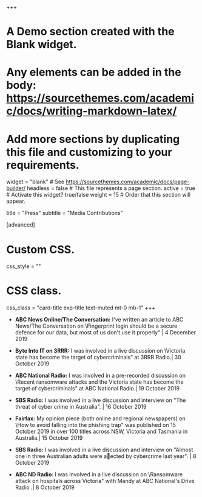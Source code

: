 +++
# A Demo section created with the Blank widget.
# Any elements can be added in the body: https://sourcethemes.com/academic/docs/writing-markdown-latex/
# Add more sections by duplicating this file and customizing to your requirements.

widget = "blank"  # See https://sourcethemes.com/academic/docs/page-builder/
headless = false  # This file represents a page section.
active = true  # Activate this widget? true/false
weight = 15  # Order that this section will appear.

title = "Press"
subtitle = "Media Contributions"

[advanced]
 # Custom CSS. 
 css_style = ""
 
 # CSS class.
 css_class = "card-title exp-title text-muted mt-0 mb-1"
+++


* **ABC News Online/The Conversation:** I've written an article to ABC News/The
Conversation on \Fingerprint login should be a secure defence for our data, but most
of us don't use it properly" | 4 December 2019

* **Byte Into IT on 3RRR:** I was involved in a live discussion on \Victoria state has
become the target of cybercriminals" at 3RRR Radio.| 30 October 2019

* **ABC National Radio:** I was involved in a pre-recorded discussion on \Recent ransomware
attacks and the Victoria state has become the target of cybercriminals" at ABC National
Radio.| 19 October 2019

* **SBS Radio:** I was involved in a live discussion and interview on "The threat of cyber
crime in Australia". | 16 October 2019

* **Fairfax:** My opinion piece (both online and regional newspapers) on \How to avoid
falling into the phishing trap" was published on 15 October 2019 in over 100 titles across
NSW, Victoria and Tasmania in Australia.| 15 October 2019

* **SBS Radio:** I was involved in a live discussion and interview on "Almost one in three
Australian adults were aected by cybercrime last year". | 8 October 2019

* **ABC ND Radio**: I was involved in a live discussion on \Ransomware attack on
hospitals across Victoria" with Mandy at ABC National's Drive Radio .| 8 October
2019




